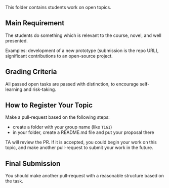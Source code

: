 This folder contains students work on open topics.

## Main Requirement

The students do something which is relevant to the course, novel, and well presented. 

Examples: development of a new prototype (submission is the repo URL), significant contributions to an open-source project.

## Grading Criteria

All passed open tasks are passed with distinction, to encourage self-learning and risk-taking.

## How to Register Your Topic

Make a pull-request based on the following steps:

- create a folder with your group name (like `T1G1`)
- in your folder, create a README.md file and put your proposal there

TA will review the PR. If it is accepted, you could begin your work on this topic, and make another pull-request to submit your work in the future.

## Final Submission

You should make another pull-request with a reasonable structure based on the task.
